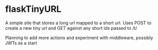 # flaskTinyURL

A simple site that stores a long url mapped to a short url.
Uses POST to create a new tiny url and GET against any short ids passed to /t/

Planning to add more actions and experiment with middleware, possibly JWTs as a start
